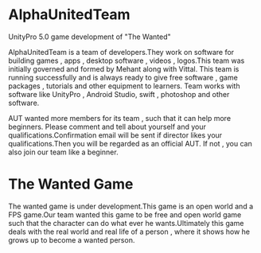 # AlphaUnitedTeam
UnityPro 5.0 game development of "The Wanted"

AlphaUnitedTeam is a team of developers.They work on software for building games , apps , desktop software , videos , logos.This team was initially governed and formed by Mehant along with Vittal. This team is running successfully and is always ready to give free software , game packages , tutorials and other equipment to learners. Team works with software like UnityPro , Android Studio, swift , photoshop and other software.

AUT wanted more members for its team , such that it can help more beginners. Please comment and tell about yourself and your qualifications.Confirmation email will be sent if director likes your qualifications.Then you will be regarded as an official AUT.
If not , you can also join our team like a beginner.

# The Wanted Game 

The wanted game is under development.This game is an open world and a FPS game.Our team wanted this game to be free and open world game such that the character can do what ever he wants.Ultimately this game deals with the real world and real life of a person , where it shows how he grows up to become a wanted person.


